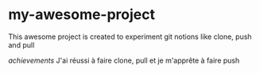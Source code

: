 # my-awesome-project

This awesome project is created to experiment git notions like clone, push and pull

_achievements_
J'ai réussi à faire clone, pull et je m'apprête à faire push
